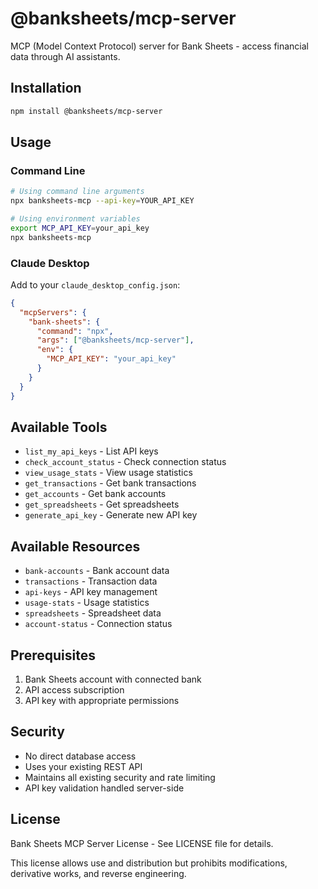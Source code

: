 # @banksheets/mcp-server

MCP (Model Context Protocol) server for Bank Sheets - access financial data through AI assistants.

## Installation

```bash
npm install @banksheets/mcp-server
```

## Usage

### Command Line

```bash
# Using command line arguments
npx banksheets-mcp --api-key=YOUR_API_KEY

# Using environment variables
export MCP_API_KEY=your_api_key
npx banksheets-mcp
```

### Claude Desktop

Add to your `claude_desktop_config.json`:

```json
{
  "mcpServers": {
    "bank-sheets": {
      "command": "npx",
      "args": ["@banksheets/mcp-server"],
      "env": {
        "MCP_API_KEY": "your_api_key"
      }
    }
  }
}
```

## Available Tools

- `list_my_api_keys` - List API keys
- `check_account_status` - Check connection status
- `view_usage_stats` - View usage statistics
- `get_transactions` - Get bank transactions
- `get_accounts` - Get bank accounts
- `get_spreadsheets` - Get spreadsheets
- `generate_api_key` - Generate new API key

## Available Resources

- `bank-accounts` - Bank account data
- `transactions` - Transaction data
- `api-keys` - API key management
- `usage-stats` - Usage statistics
- `spreadsheets` - Spreadsheet data
- `account-status` - Connection status

## Prerequisites

1. Bank Sheets account with connected bank
2. API access subscription
3. API key with appropriate permissions

## Security

- No direct database access
- Uses your existing REST API
- Maintains all existing security and rate limiting
- API key validation handled server-side

## License

Bank Sheets MCP Server License - See LICENSE file for details.

This license allows use and distribution but prohibits modifications, derivative works, and reverse engineering.
